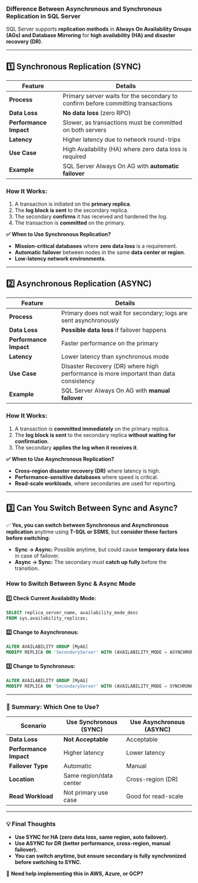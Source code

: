 ### **Difference Between Asynchronous and Synchronous Replication in SQL Server**
SQL Server supports **replication methods** in **Always On Availability Groups (AGs) and Database Mirroring** for **high availability (HA) and disaster recovery (DR)**.

---

## **1️⃣ Synchronous Replication (SYNC)**
| **Feature** | **Details** |
|------------|------------|
| **Process** | Primary server waits for the secondary to confirm before committing transactions |
| **Data Loss** | **No data loss** (zero RPO) |
| **Performance Impact** | Slower, as transactions must be committed on both servers |
| **Latency** | Higher latency due to network round-trips |
| **Use Case** | High Availability (HA) where zero data loss is required |
| **Example** | SQL Server Always On AG with **automatic failover** |

### **How It Works:**
1. A transaction is initiated on the **primary replica**.
2. The **log block is sent** to the secondary replica.
3. The secondary **confirms** it has received and hardened the log.
4. The transaction is **committed** on the primary.

**✅ When to Use Synchronous Replication?**
- **Mission-critical databases** where **zero data loss** is a requirement.
- **Automatic failover** between nodes in the same **data center or region**.
- **Low-latency network environments**.

---

## **2️⃣ Asynchronous Replication (ASYNC)**
| **Feature** | **Details** |
|------------|------------|
| **Process** | Primary does not wait for secondary; logs are sent asynchronously |
| **Data Loss** | **Possible data loss** if failover happens |
| **Performance Impact** | Faster performance on the primary |
| **Latency** | Lower latency than synchronous mode |
| **Use Case** | Disaster Recovery (DR) where high performance is more important than data consistency |
| **Example** | SQL Server Always On AG with **manual failover** |

### **How It Works:**
1. A transaction is **committed immediately** on the primary replica.
2. The **log block is sent** to the secondary replica **without waiting for confirmation**.
3. The secondary **applies the log when it receives it**.

**✅ When to Use Asynchronous Replication?**
- **Cross-region disaster recovery (DR)** where latency is high.
- **Performance-sensitive databases** where speed is critical.
- **Read-scale workloads**, where secondaries are used for reporting.

---

## **3️⃣ Can You Switch Between Sync and Async?**
✅ **Yes, you can switch between Synchronous and Asynchronous replication** anytime using **T-SQL or SSMS**, but **consider these factors before switching**:
- **Sync → Async:** Possible anytime, but could cause **temporary data loss** in case of failover.
- **Async → Sync:** The secondary must **catch up fully** before the transition.

### **How to Switch Between Sync & Async Mode**
#### **1️⃣ Check Current Availability Mode:**
```sql
SELECT replica_server_name, availability_mode_desc 
FROM sys.availability_replicas;
```

#### **2️⃣ Change to Asynchronous:**
```sql
ALTER AVAILABILITY GROUP [MyAG]
MODIFY REPLICA ON 'SecondaryServer' WITH (AVAILABILITY_MODE = ASYNCHRONOUS_COMMIT);
```

#### **3️⃣ Change to Synchronous:**
```sql
ALTER AVAILABILITY GROUP [MyAG]
MODIFY REPLICA ON 'SecondaryServer' WITH (AVAILABILITY_MODE = SYNCHRONOUS_COMMIT);
```

---

### **🔹 Summary: Which One to Use?**
| **Scenario** | **Use Synchronous (SYNC)** | **Use Asynchronous (ASYNC)** |
|-------------|---------------------------|-----------------------------|
| **Data Loss** | **Not Acceptable** | Acceptable |
| **Performance Impact** | Higher latency | Lower latency |
| **Failover Type** | Automatic | Manual |
| **Location** | Same region/data center | Cross-region (DR) |
| **Read Workload** | Not primary use case | Good for read-scale |

---

### **💡 Final Thoughts**
- **Use SYNC for HA (zero data loss, same region, auto failover).**
- **Use ASYNC for DR (better performance, cross-region, manual failover).**
- **You can switch anytime, but ensure secondary is fully synchronized before switching to SYNC.**

🚀 **Need help implementing this in AWS, Azure, or GCP?**

